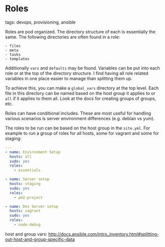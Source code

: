 # Roles

tags: devops, provisioning, ansible

Roles are pod organized. The directory structure of each is essentially the same.
The following directories are often found in a role:

```
- files
- meta
- tasks
- templates
```

Additionally `vars` and `defaults` may be found. Variables can be put into each
role or at the top of the directory structure. I find having all role related variables
in one place easier to manage than splitting them up.

To achieve this, you can make a `global_vars` directory at the top level. Each
file in this directory can be named based on the host group it applies to or `all`
if it applies to them all. Look at the docs for creating groups of groups, etc.

Roles can have conditional includes. These are most useful for handling various
scenarios is server environment differences (e.g. debian vs yum).

The roles to be run can be based on the host group in the `site.yml`. For example
to run a group of roles for all hosts, some for vagrant and some for staging:

```yaml
---
- name: Environment Setup
  hosts: all
  sudo: yes
  roles:
    - essentials

- name: Server setup
  hosts: staging
  sudo: yes
  roles:
    - pm2-project

- name: Dev Server setup
  hosts: vagrant
  sudo: yes
  roles:
    - node-debug
```

host and group vars: http://docs.ansible.com/intro_inventory.html#splitting-out-host-and-group-specific-data
